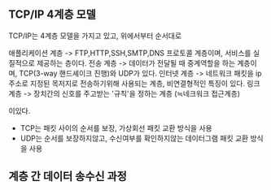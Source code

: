 ## TCP/IP 4계층 모델
TCP/IP는 4계층 모델을 가지고 있고, 위에서부터 순서대로

애플리케이션 계층 -> FTP,HTTP,SSH,SMTP,DNS 프로토콜 계층이며, 서비스를 실질적으로 제공하는 층이다.
전송 계층 -> 데이터가 전달될 때 중계역할을 하는 계층이며, TCP(3-way 핸드셰이크 진행)와 UDP가 있다. 
인터넷 계층 -> 네트워크 패킷을 ip 주소로 지정된 목저지로 전송하기위해 사용되는 계층, 비연결형적인 특징이 있다.
링크 계층 -> 장치간의 신호를 주고받는 '규칙'을 정하는 계층 (≒네크워크 접근계층)

이있다.


* TCP는 패킷 사이의 순서를 보장, 가상회선 패킷 교환 방식을 사용
* UDP는 순서를 보장하지않고, 수신여부를 확인하지않는 데이터그램 패킷 교환 방식을 사용


## 계층 간 데이터 송수신 과정

